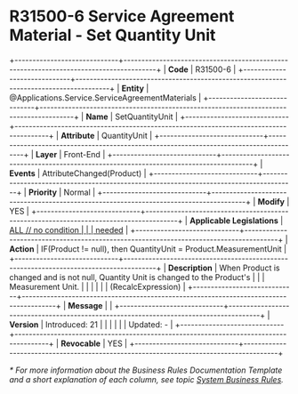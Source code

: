 ﻿---
erp.type: front-end-business-rule
erp.entity: Applications.Service.ServiceAgreementMaterials
---

# R31500-6 Service Agreement Material - Set Quantity Unit
+-----------------------------+---------------------------------------------------------------------------------------+
| **Code**                    | R31500-6                                                                              |
+-----------------------------+---------------------------------------------------------------------------------------+
| **Entity**                  | @Applications.Service.ServiceAgreementMaterials                                                              |
+-----------------------------+---------------------------------------------------------------------------------------+
| **Name**                    | SetQuantityUnit                                                                       |
+-----------------------------+---------------------------------------------------------------------------------------+
| **Attribute**               | QuantityUnit                                                                          |
+-----------------------------+---------------------------------------------------------------------------------------+
| **Layer**                   | Front-End                                                                             |
+-----------------------------+---------------------------------------------------------------------------------------+
| **Events**                  | AttributeChanged(Product)                                                             |
+-----------------------------+---------------------------------------------------------------------------------------+
| **Priority**                | Normal                                                                                |
+-----------------------------+---------------------------------------------------------------------------------------+
| **Modify**                  | YES                                                                                   |
+-----------------------------+---------------------------------------------------------------------------------------+
| **Applicable Legislations** | [ALL // no condition                                                                  |
|                             | needed](https://confluence.erp.net/display/techdoc/Country+Specific+Functionality)    |
+-----------------------------+---------------------------------------------------------------------------------------+
| **Action**                  | IF(Product != null), then QuantityUnit = Product.MeasurementUnit                      |
+-----------------------------+---------------------------------------------------------------------------------------+
| **Description**             | When Product is changed and is not null, Quantity Unit is changed to the Product\'s   |
|                             | Measurement Unit.                                                                     |
|                             |                                                                                       |
|                             | (RecalcExpression)                                                                    |
+-----------------------------+---------------------------------------------------------------------------------------+
| **Message**                 |                                                                                       |
+-----------------------------+---------------------------------------------------------------------------------------+
| **Version**                 | Introduced: 21                                                                        |
|                             |                                                                                       |
|                             | Updated: -                                                                            |
+-----------------------------+---------------------------------------------------------------------------------------+
| **Revocable**               | YES                                                                                   |
+-----------------------------+---------------------------------------------------------------------------------------+

*\* For more information about the Business Rules Documentation Template and a short explanation of each column, see
topic [System Business Rules](../templates/template-description-system-business-rules.md).*

  

  
